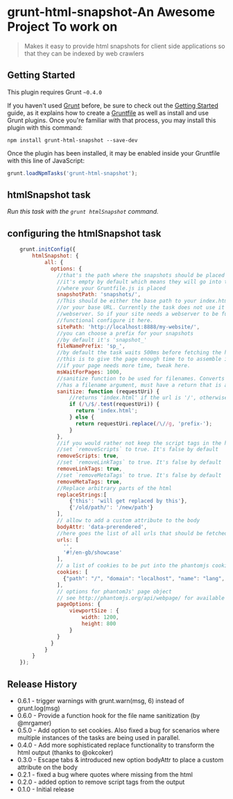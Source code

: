 # grunt-html-snapshot-An Awesome Project To work on

> Makes it easy to provide html snapshots for client side applications so that they can be indexed by web crawlers



## Getting Started
This plugin requires Grunt `~0.4.0`

If you haven't used [Grunt](http://gruntjs.com/) before, be sure to check out the [Getting Started](http://gruntjs.com/getting-started) guide, as it explains how to create a [Gruntfile](http://gruntjs.com/sample-gruntfile) as well as install and use Grunt plugins. Once you're familiar with that process, you may install this plugin with this command:

```shell
npm install grunt-html-snapshot --save-dev
```

Once the plugin has been installed, it may be enabled inside your Gruntfile with this line of JavaScript:

```js
grunt.loadNpmTasks('grunt-html-snapshot');
```


## htmlSnapshot task
_Run this task with the `grunt htmlSnapshot` command._

## configuring the htmlSnapshot task

```js
    grunt.initConfig({
        htmlSnapshot: {
            all: {
              options: {
                //that's the path where the snapshots should be placed
                //it's empty by default which means they will go into the directory
                //where your Gruntfile.js is placed
                snapshotPath: 'snapshots/',
                //This should be either the base path to your index.html file
                //or your base URL. Currently the task does not use it's own
                //webserver. So if your site needs a webserver to be fully
                //functional configure it here.
                sitePath: 'http://localhost:8888/my-website/',
                //you can choose a prefix for your snapshots
                //by default it's 'snapshot_'
                fileNamePrefix: 'sp_',
                //by default the task waits 500ms before fetching the html.
                //this is to give the page enough time to to assemble itself.
                //if your page needs more time, tweak here.
                msWaitForPages: 1000,
                //sanitize function to be used for filenames. Converts '#!/' to '_' as default
                //has a filename argument, must have a return that is a sanitized string
                sanitize: function (requestUri) {
                    //returns 'index.html' if the url is '/', otherwise a prefix
                    if (/\/$/.test(requestUri)) {
                      return 'index.html';
                    } else {
                      return requestUri.replace(/\//g, 'prefix-');
                    }
                },
                //if you would rather not keep the script tags in the html snapshots
                //set `removeScripts` to true. It's false by default
                removeScripts: true,
                //set `removeLinkTags` to true. It's false by default
                removeLinkTags: true,
                //set `removeMetaTags` to true. It's false by default
                removeMetaTags: true,
                //Replace arbitrary parts of the html
                replaceStrings:[
                    {'this': 'will get replaced by this'},
                    {'/old/path/': '/new/path'}
                ],
                // allow to add a custom attribute to the body
                bodyAttr: 'data-prerendered',
                //here goes the list of all urls that should be fetched
                urls: [
                  '',
                  '#!/en-gb/showcase'
                ],
                // a list of cookies to be put into the phantomjs cookies jar for the visited page
                cookies: [
                  {"path": "/", "domain": "localhost", "name": "lang", "value": "en-gb"}
                ],
				// options for phantomJs' page object
				// see http://phantomjs.org/api/webpage/ for available options
				pageOptions: {
					viewportSize : {
						width: 1200,
						height: 800
					}
				}
              }
            }
        }
    });
```

## Release History

- 0.6.1 - trigger warnings with grunt.warn(msg, 6) instead of grunt.log(msg)
- 0.6.0 - Provide a function hook for the file name sanitization (by @mrgamer)
- 0.5.0 - Add option to set cookies. Also fixed a bug for scenarios where multiple instances of the tasks are being used in parallel.
- 0.4.0 - Add more sophisticated replace functionality to transform the html output (thanks to @okcoker)
- 0.3.0 - Escape tabs & introduced new option bodyAttr to place a custom attribute on the body
- 0.2.1 - fixed a bug where quotes where missing from the html
- 0.2.0 - added option to remove script tags from the output
- 0.1.0 - Initial release
